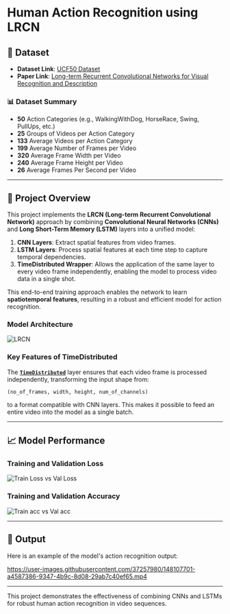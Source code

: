 # Human Action Recognition using LRCN

## 📂 Dataset

- **Dataset Link**: [UCF50 Dataset](https://www.crcv.ucf.edu/data/UCF50.php)
- **Paper Link**: [Long-term Recurrent Convolutional Networks for Visual Recognition and Description](https://arxiv.org/abs/1411.4389?source=post_page---------------------------)

### 📊 Dataset Summary

- **50** Action Categories (e.g., WalkingWithDog, HorseRace, Swing, PullUps, etc.)
- **25** Groups of Videos per Action Category
- **133** Average Videos per Action Category
- **199** Average Number of Frames per Video
- **320** Average Frame Width per Video
- **240** Average Frame Height per Video
- **26** Average Frames Per Second per Video

---

## 🚀 Project Overview

This project implements the **LRCN (Long-term Recurrent Convolutional Network)** approach by combining **Convolutional Neural Networks (CNNs)** and **Long Short-Term Memory (LSTM)** layers into a unified model:

1. **CNN Layers**: Extract spatial features from video frames.
2. **LSTM Layers**: Process spatial features at each time step to capture temporal dependencies.
3. **TimeDistributed Wrapper**: Allows the application of the same layer to every video frame independently, enabling the model to process video data in a single shot.

This end-to-end training approach enables the network to learn **spatiotemporal features**, resulting in a robust and efficient model for action recognition.

### Model Architecture

![LRCN](https://user-images.githubusercontent.com/37257980/148105499-88c3a6b4-f83c-4ff8-a1f1-dc77eb2093cc.png)

### Key Features of TimeDistributed

The [**`TimeDistributed`**](https://keras.io/api/layers/recurrent_layers/time_distributed/) layer ensures that each video frame is processed independently, transforming the input shape from:

`(no_of_frames, width, height, num_of_channels)`

to a format compatible with CNN layers. This makes it possible to feed an entire video into the model as a single batch.

---

## 📈 Model Performance

### Training and Validation Loss

![Train Loss vs Val Loss](https://user-images.githubusercontent.com/37257980/148108651-c68c6506-ece1-4a68-89a1-fbf4c4659d1f.png)

### Training and Validation Accuracy

![Train acc vs Val acc](https://user-images.githubusercontent.com/37257980/148108672-74730fba-dde2-4783-9687-79946aff2346.png)

---

## 🎥 Output

Here is an example of the model's action recognition output:

https://user-images.githubusercontent.com/37257980/148107701-a4587386-9347-4b9c-8d08-29ab7c40ef65.mp4

---

This project demonstrates the effectiveness of combining CNNs and LSTMs for robust human action recognition in video sequences.

